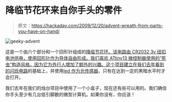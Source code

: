 # 降临节花环来自你手头的零件

> 原文：<https://hackaday.com/2009/12/20/advent-wreath-from-parts-you-have-on-hand/>

![](img/483c0c82611559eae99307a46d7fec53.png "geeky-advent")

这是一个由六个部分和一个回形针组成的[降临节花环。该电路由 CR2032 3v 纽扣电池供电，使用回形针作为导体自由形成。我们喜欢 ATtiny13 微控制器使用的“死虫”构造风格，因为它为外行人增加了额外的兴趣。这个项目建立在我们去年看到的](http://tinkerlog.com/2009/12/12/geeky-advent/)[闪烁电路](http://hackaday.com/2008/10/30/flickering-led-circuit/)的基础上，并使用[led 作为光传感器](http://spritesmods.com/?art=minimalism)，只有在达到一定的黑暗水平时才会打开。

我们去年在我们的烛台项目中使用了一个小盒子，现在还有些可以用的。我们确信你手头至少有几台低引脚数的微型计算机。如果你没有，你应该！
